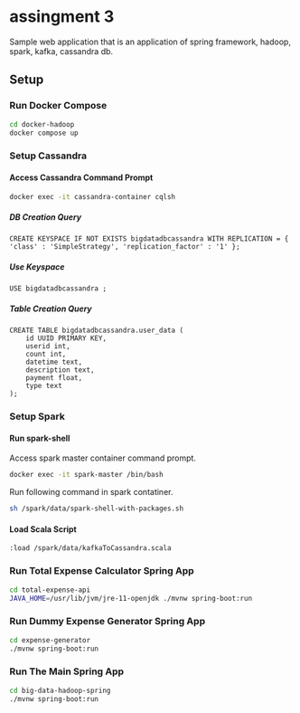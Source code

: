 # assingment 3

Sample web application that is an application of spring framework, hadoop, spark, kafka, cassandra db.

## Setup

### Run Docker Compose

```bash
cd docker-hadoop
docker compose up
```

### Setup Cassandra

#### Access Cassandra Command Prompt

```bash
docker exec -it cassandra-container cqlsh
```

##### DB Creation Query

```
CREATE KEYSPACE IF NOT EXISTS bigdatadbcassandra WITH REPLICATION = { 'class' : 'SimpleStrategy', 'replication_factor' : '1' };
```

##### Use Keyspace

```
USE bigdatadbcassandra ;
```

##### Table Creation Query

```
CREATE TABLE bigdatadbcassandra.user_data (
    id UUID PRIMARY KEY,
    userid int,
    count int,
    datetime text,
    description text,
    payment float,
    type text
);
```

### Setup Spark

#### Run spark-shell

Access spark master container command prompt.

```bash
docker exec -it spark-master /bin/bash
```

Run following command in spark contatiner.

```bash
sh /spark/data/spark-shell-with-packages.sh
```

#### Load Scala Script

```
:load /spark/data/kafkaToCassandra.scala
```

### Run Total Expense Calculator Spring App

```bash
cd total-expense-api
JAVA_HOME=/usr/lib/jvm/jre-11-openjdk ./mvnw spring-boot:run
```

### Run Dummy Expense Generator Spring App

```bash
cd expense-generator
./mvnw spring-boot:run
```

### Run The Main Spring App

```bash
cd big-data-hadoop-spring
./mvnw spring-boot:run
```
